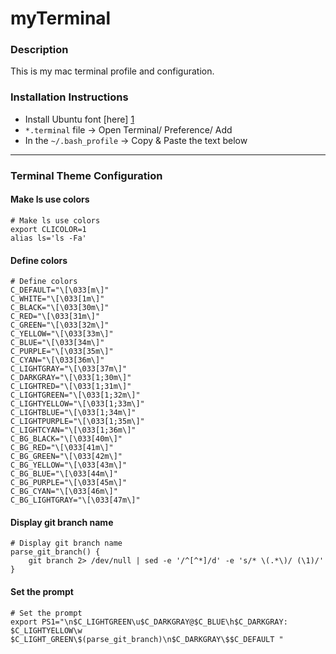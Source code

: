 myTerminal
==================
### Description

This is my mac terminal profile and configuration.

### Installation Instructions
* Install Ubuntu font [here] [1]
* `*.terminal` file -> Open Terminal/ Preference/ Add
* In the `~/.bash_profile` -> Copy & Paste the text below

[1]: https://design.ubuntu.com/font/

---


### Terminal Theme Configuration ###

#### Make ls use colors
```
# Make ls use colors
export CLICOLOR=1
alias ls='ls -Fa'
```
#### Define colors
```
# Define colors
C_DEFAULT="\[\033[m\]"
C_WHITE="\[\033[1m\]"
C_BLACK="\[\033[30m\]"
C_RED="\[\033[31m\]"
C_GREEN="\[\033[32m\]"
C_YELLOW="\[\033[33m\]"
C_BLUE="\[\033[34m\]"
C_PURPLE="\[\033[35m\]"
C_CYAN="\[\033[36m\]"
C_LIGHTGRAY="\[\033[37m\]"
C_DARKGRAY="\[\033[1;30m\]"
C_LIGHTRED="\[\033[1;31m\]"
C_LIGHTGREEN="\[\033[1;32m\]"
C_LIGHTYELLOW="\[\033[1;33m\]"
C_LIGHTBLUE="\[\033[1;34m\]"
C_LIGHTPURPLE="\[\033[1;35m\]"
C_LIGHTCYAN="\[\033[1;36m\]"
C_BG_BLACK="\[\033[40m\]"
C_BG_RED="\[\033[41m\]"
C_BG_GREEN="\[\033[42m\]"
C_BG_YELLOW="\[\033[43m\]"
C_BG_BLUE="\[\033[44m\]"
C_BG_PURPLE="\[\033[45m\]"
C_BG_CYAN="\[\033[46m\]"
C_BG_LIGHTGRAY="\[\033[47m\]"
```
#### Display git branch name
```
# Display git branch name
parse_git_branch() {
    git branch 2> /dev/null | sed -e '/^[^*]/d' -e 's/* \(.*\)/ (\1)/'
}
```
#### Set the prompt
```
# Set the prompt
export PS1="\n$C_LIGHTGREEN\u$C_DARKGRAY@$C_BLUE\h$C_DARKGRAY: $C_LIGHTYELLOW\w $C_LIGHT_GREEN\$(parse_git_branch)\n$C_DARKGRAY\$$C_DEFAULT " 
```
